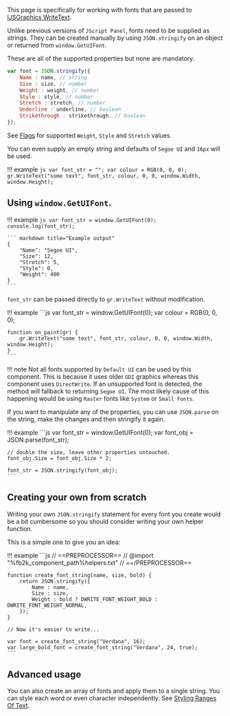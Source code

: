 This page is specifically for working with fonts that are passed
to [IJSGraphics WriteText](../interfaces/IJSGraphics.md#writetexttext-font-colour-x-y-w-h-text_alignment-paragraph_alignment-word_wrapping-trimming_granularity).

Unlike previous versions of `JScript Panel`, fonts need to be supplied as strings. They can be created manually by
using `JSON.stringify` on an object or returned from `window.GetUIFont`.

These are all of the supported properties but none are mandatory.

```js
var font = JSON.stringify({
	Name : name, // string
	Size : size, // number
	Weight : weight, // number
	Style : style, // number
	Stretch : stretch, // number
	Underline : underline, // boolean
	Strikethrough : strikethrough, // boolean
});
```

See [Flags](../flags.md) for supported `Weight`, `Style` and `Stretch` values.

You can even supply an empty string and defaults
of `Segoe UI` and `16px` will be used.

!!! example
	```js
	var font_str = "";
	var colour = RGB(0, 0, 0);
	gr.WriteText("some text", font_str, colour, 0, 0, window.Width, window.Height);
	```

## Using `window.GetUIFont`.

!!! example
	```js
	var font_str = window.GetUIFont(0);
	console.log(font_str);
	```

	``` markdown title="Example output"
	{
		"Name": "Segoe UI",
		"Size": 12,
		"Stretch": 5,
		"Style": 0,
		"Weight": 400
	}
	```

`font_str` can be passed directly to `gr.WriteText` without modification.

!!! example
	```js
	var font_str = window.GetUIFont(0);
	var colour = RGB(0, 0, 0);

	function on_paint(gr) {
		gr.WriteText("some text", font_str, colour, 0, 0, window.Width, window.Height);
	}
	```


!!! note
	Not all fonts supported by `Default UI` can be used by this component. This
	is because it uses older `GDI` graphics whereas this component uses `DirectWrite`. If
	an unsupported font is detected, the method will fallback to returning `Segoe UI`. The most
	likely cause of this happening would be using `Raster` fonts like `System` or `Small Fonts`.

If you want to manipulate any of the properties, you can use `JSON.parse` on the string, make the changes
and then stringify it again.

!!! example
	```js
	var font_str = window.GetUIFont(0);
	var font_obj = JSON.parse(font_str);

	// double the size, leave other properties untouched.
	font_obj.Size = font_obj.Size * 2;

	font_str = JSON.stringify(font_obj);
	```

## Creating your own from scratch

Writing your own `JSON.stringify` statement for every font you create would be a bit cumbersome
so you should consider writing your own helper function.

This is a simple one to give you an idea:

!!! example
	```js
	// ==PREPROCESSOR==
	// @import "%fb2k_component_path%helpers.txt"
	// ==/PREPROCESSOR==

	function create_font_string(name, size, bold) {
		return JSON.stringify({
			Name : name,
			Size : size,
			Weight : bold ? DWRITE_FONT_WEIGHT_BOLD : DWRITE_FONT_WEIGHT_NORMAL,
		});
	}

	// Now it's easier to write...

	var font = create_font_string("Verdana", 16);
	var large_bold_font = create_font_string("Verdana", 24, true);
	```

## Advanced usage

You can also create an array of fonts and apply them to a single string. You can style each word or even character
independently. See [Styling Ranges Of Text](styling-ranges-text.md).
